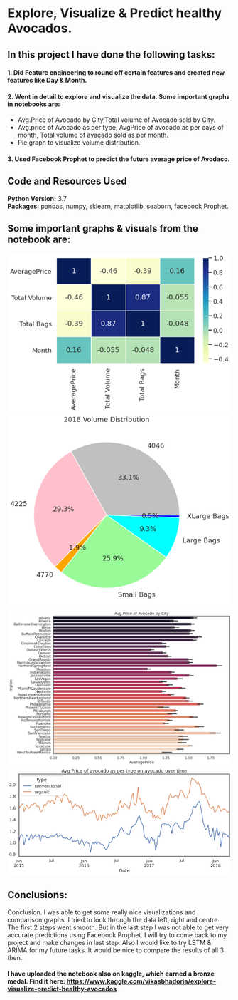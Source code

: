 # Explore, Visualize & Predict healthy Avocados.

## In this project I have done the following tasks:
#### 1. Did Feature engineering to round off certain features and created new features like Day & Month.
#### 2. Went in detail to explore and visualize the data. Some important graphs in notebooks are:
* Avg.Price of Avocado by City,Total volume of Avocado sold by City.
* Avg.price of Avocado as per type, AvgPrice of avocado as per days of month, Total volume of avacado sold as per month.
* Pie graph to visualize volume distribution.
#### 3. Used Facebook Prophet to predict the future average price of Avodaco.

## Code and Resources Used 
**Python Version:** 3.7  
**Packages:** pandas, numpy, sklearn, matplotlib, seaborn, facebook Prophet.

## Some important graphs & visuals from the notebook are: 

![alt text](https://github.com/vikasbhadoria69/My-kaggle-work/blob/master/Explore_AvocadoData/Correlations.png)
![alt text](https://github.com/vikasbhadoria69/My-kaggle-work/blob/master/Explore_AvocadoData/Piegraph.png)
![alt text](https://github.com/vikasbhadoria69/My-kaggle-work/blob/master/Explore_AvocadoData/bargraph.png)
![alt text](https://github.com/vikasbhadoria69/My-kaggle-work/blob/master/Explore_AvocadoData/linegraph.png)


## Conclusions: 

Conclusion.
I was able to get some really nice visualizations and comparison graphs. I tried to look through the data left, right and centre. The first 2 steps went smooth. But in the last step I was not able to get very accurate predictions using Facebook Prophet. I will try to come back to my project and make changes in last step. Also I would like to try LSTM & ARIMA for my future tasks. It would be nice to compare the results of all 3 then.


#### I have uploaded the notebook also on kaggle, which earned a bronze medal. Find it here: https://www.kaggle.com/vikasbhadoria/explore-visualize-predict-healthy-avocados
